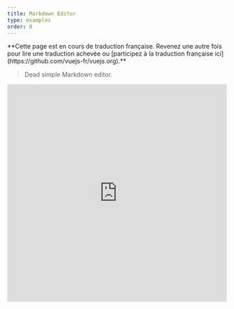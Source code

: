 ```yaml
---
title: Markdown Editor
type: examples
order: 0
---
```


<p class="tip">**Cette page est en cours de traduction française. Revenez une autre fois pour lire une traduction achevée ou [participez à la traduction française ici](https://github.com/vuejs-fr/vuejs.org).**</p>

> Dead simple Markdown editor.

<iframe width="100%" height="500" src="https://jsfiddle.net/chrisvfritz/rdjjpc7a/embedded/result,html,js,css" allowfullscreen="allowfullscreen" frameborder="0"></iframe>
